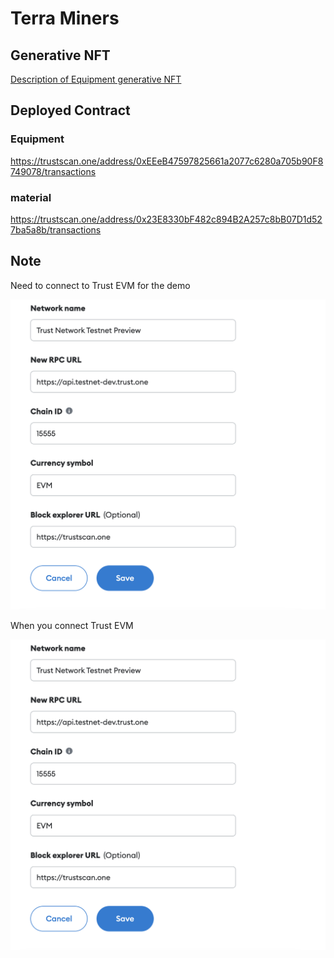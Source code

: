 # Terra Miners

## Generative NFT

[Description of Equipment generative NFT](./creative/README.md)

## Deployed Contract

### Equipment

https://trustscan.one/address/0xEEeB47597825661a2077c6280a705b90F8749078/transactions

### material

https://trustscan.one/address/0x23E8330bF482c894B2A257c8bB07D1d527ba5a8b/transactions

## Note

Need to connect to Trust EVM for the demo

![add-metamask](./docs/add-metamask.png)

When you connect Trust EVM

![add-metamask](./docs/add-metamask.png)
